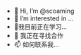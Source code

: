 - 👋 Hi, I’m @scoaming
- 👀 I’m interested in ...
- 🌱我目前正在学习...
- 💞️ 我正在寻找合作
- 📫 如何联系我...
<!---
scoaming/scoaming is a ✨ special ✨ repository because its `README.md` (this file) appears on your GitHub profile.
You can click the Preview link to take a look at your changes.
--->
